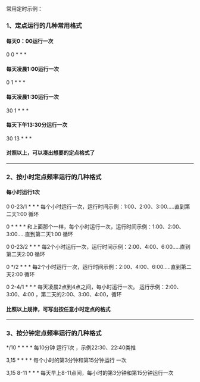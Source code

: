常用定时示例：

### 1、定点运行的几种常用格式

#### 每天0：00运行一次
0 0 * * *

#### 每天凌晨1:00运行一次
0 1 * * *

#### 每天凌晨1:30运行一次
30 1 * * *

#### 每天下午13:30分运行一次
30 13 * * *

#### 对照以上，可以凑出想要的定点格式了

-------------

### 2、按小时定点频率运行的几种格式

#### 每小时运行1次

0 0-23/1 * * *   每个小时运行一次，运行时间示例：1:00、2:00、3:00.....直到第二天1:00 循环

0 * * * *        和上面那个一样，每个小时运行一次，运行时间示例：1:00、2:00、3:00.....直到第二天1:00 循环

0 0-23/2 * * *   每2个小时运行一次，运行时间示例：2:00、4:00、6:00.....直到第二天2:00 循环

0 */2 * * *     每2个小时运行一次，运行时间示例：2:00、4:00、6:00.....直到第二天2:00 循环

0 2-4/1 * * *    每天凌晨2点到4点之间，每小时运行一次。 运行示例：2:00、3:00、4:00 ，第二天的2:00、3:00、4:00，循环

#### 比照以上规律，可写出按任意小时定点的格式

-------------

### 3、按分钟定点频率运行的几种格式

*/10 * * * *   每10分钟 运行1次   ，示例22:30、22:40类推

3,15 * * * *   每个小时的第3分钟和第15分钟运行 一次

3,15 8-11 * * *  每天早上8-11点间，每小时的第3分钟和第15分钟运行一次





